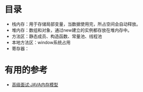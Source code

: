 
# 目录

* 栈内存：用于存储局部变量，当数据使用完，所占空间会自动释放。 
* 堆内存：数组和对象，通过new建立的实例都存放在堆内存中。 
* 方法区：静态成员、构造函数、常量池、线程池 
* 本地方法区：window系统占用 
* 寄存器：


# 有用的参考

  * [高级面试:JAVA内存模型](https://mp.weixin.qq.com/s?__biz=MzA3MDY0NTMxOQ==&mid=2247485737&idx=1&sn=14212fb6edcdb88446dea6737b864196&chksm=9f38ea01a84f63176f61e11ea99650d26233bc776b5f1f5ff6f7b70ddd763291b6b7d5af9d17&scene=21#wechat_redirect)
  
  
